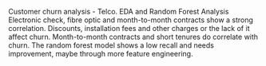 Customer churn analysis - Telco. 
EDA and Random Forest Analysis
Electronic check, fibre optic and month-to-month contracts show a strong correlation.
Discounts, installation fees and other charges or the lack of it affect churn.
Month-to-month contracts and short tenures do correlate with churn.
The random forest model shows a low recall and needs improvement, maybe through more feature engineering.
